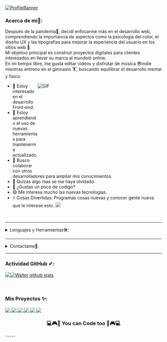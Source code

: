 [![ProfileBanner](https://mega.nz/file/kBNRgSJL#JpQlw9RGCFVb8QJ7cEf66d0YHG4edtDL6inWhP2KUNY)](https://solodeveloperalpha.github.io/walt-port-v2/build/)

### Acerca de mi🧑:
Después de la pandemia🦠, decidí enfocarme más en el desarrollo web, comprendiendo la importancia de aspectos como la psicología del color, el diseño UX y las tipografías para mejorar la experiencia del usuario en los sitios web 🚀.<br/>
Mi objetivo principal es construir proyectos digitales para clientes interesados en llevar su marca al mundo🌐 online.<br/>
En mi tiempo libre, me gusta editar videos y disfrutar de música 😎indie mientras entreno en el gimnasio 🏋️, buscando equilibrar el desarrollo mental y físico.

<img align="right" alt="GIF" src="https://static.wixstatic.com/media/669128_ec1c7a78e9694aec8a07c2e48b292ae1~mv2.gif" width="400" height="280" />

- 🔭 Estoy interesado en el desarrollo Front-end.
- 🌱 Estoy aprendiendo el uso de nuevas herramientas para mantenerme actualizado.
- 👯 Busco colaborar con otros desarrolladores para ampliar mis conocimientos.
- 🤔 Quizas algo mas se me haya olvidado.
- 🍵 ¿Gustas un poco de codigo?
- 😄 Me interesa mucho las nuevas tecnologias.
- ⚡ Cosas Divertidas: Programas cosas nuevas y conocer gente nueva que le interese esto.
![](https://visitor-badge.glitch.me/badge?page_id=Davekibh.Davekib)
<br/>

---

<details>
<summary>
Lenguajes y Herramientas🛠:
</summary>
  <br/>
<code><img height="20" src="https://raw.githubusercontent.com/github/explore/80688e429a7d4ef2fca1e82350fe8e3517d3494d/topics/html/html.png"></code>
<code><img height="20" src="https://raw.githubusercontent.com/github/explore/80688e429a7d4ef2fca1e82350fe8e3517d3494d/topics/css/css.png"></code>
<code><img height="20" src="https://raw.githubusercontent.com/github/explore/80688e429a7d4ef2fca1e82350fe8e3517d3494d/topics/javascript/javascript.png"></code>
<code><img height="20" src="https://raw.githubusercontent.com/github/explore/80688e429a7d4ef2fca1e82350fe8e3517d3494d/topics/react/react.png"></code> 
<code><img height="20" src="https://raw.githubusercontent.com/github/explore/80688e429a7d4ef2fca1e82350fe8e3517d3494d/topics/nodejs/nodejs.png"></code>
<code><img height="20" src="https://raw.githubusercontent.com/github/explore/80688e429a7d4ef2fca1e82350fe8e3517d3494d/topics/git/git.png"></code>
<code><img height="20" src="https://upload.wikimedia.org/wikipedia/commons/thumb/a/ae/Github-desktop-logo-symbol.svg/1024px-Github-desktop-logo-symbol.svg.png"></code>
<code><img height="20" src="https://raw.githubusercontent.com/github/explore/80688e429a7d4ef2fca1e82350fe8e3517d3494d/topics/mysql/mysql.png"></code>
<code><img height="20" src="https://raw.githubusercontent.com/github/explore/80688e429a7d4ef2fca1e82350fe8e3517d3494d/topics/firebase/firebase.png"></code>
<code><img height="20" src="https://upload.wikimedia.org/wikipedia/commons/thumb/b/b2/Bootstrap_logo.svg/1024px-Bootstrap_logo.svg.png"></code>
<code><img height="20" src="https://upload.wikimedia.org/wikipedia/en/d/d2/Sublime_Text_3_logo.png"></code>
<code><img height="20" src="https://banner2.cleanpng.com/20181122/krs/kisspng-java-programming-language-selenium-computer-softwa-july-2-16-halab-4-dev-5bf78387a7bb41.028192901542947719687.jpg"></code>
<code><img height="20" src="https://upload.wikimedia.org/wikipedia/commons/thumb/9/9a/Visual_Studio_Code_1.35_icon.svg/1024px-Visual_Studio_Code_1.35_icon.svg.png"></code>
</details>

---

<details>
<summary> Contactame🤝: </summary>  

<br/>

<a href="https://github.com/solodeveloperalpha">
  <img align="left" alt="Solodeveloperalpha" width="22px" src="https://upload.wikimedia.org/wikipedia/commons/thumb/a/ae/Github-desktop-logo-symbol.svg/1024px-Github-desktop-logo-symbol.svg.png" />
</a>

<a href="https://instagram.com/Dave_bhandari/](https://www.instagram.com/walter.astudillo.z)">
  <img align="left" alt="Walter Instagram" width="22px" src="https://upload.wikimedia.org/wikipedia/commons/thumb/a/a5/Instagram_icon.png/600px-Instagram_icon.png" />
</a>

<a href="https://twitter.com/waltcodex">
  <img align="left" alt="Walter Twitter" width="22px" src="https://cdn2.iconfinder.com/data/icons/metro-uinvert-dock/256/Twitter_NEW.png" />
</a>

<a href="https://www.linkedin.com/in/walter-astudillo-zevallos-961951264/">
  <img align="left" alt="Walter Linkdein" width="22px" src="https://cdn3.iconfinder.com/data/icons/inficons/512/linkedin.png" />
</a>

<br/>

</details>

---

### Actividad GitHub ✔:

<a href="https://github.com/SoloDeveloperAlpha">
  <img align="left" src="https://github-readme-stats.vercel.app/api/top-langs/?username=SoloDeveloperAlpha&theme=tokyonight" />
  </a>

<a href="https://github.com/SoloDeveloperAlpha">
 <img align="center" src="https://github-readme-stats.vercel.app/api?username=SoloDeveloperAlpha&show_icons=true&theme=tokyonight&line_height=27" alt="Walter github stats"/>
</a>

<br/>
<br/>
<br/>

### Mis Proyectos ✨:
  
<a href="https://github.com/SoloDeveloperAlpha/LocalWeather">
  <img align="center" src="https://github-readme-stats.vercel.app/api/pin/?username=SoloDeveloperAlpha&repo=LocalWeather&theme=tokyonight" />
</a>

<a href="https://github.com/SoloDeveloperAlpha/SpotiRew">
 <img align="center" src="https://github-readme-stats.vercel.app/api/pin/?username=SoloDeveloperAlpha&repo=SpotiRew&theme=tokyonight" />
</a>

<a href="https://github.com/SoloDeveloperAlpha/pokeDexter">
  <img align="center" src="https://github-readme-stats.vercel.app/api/pin/?username=SoloDeveloperAlpha&repo=pokeDexter&theme=tokyonight" />
</a>

<a href="https://github.com/SoloDeveloperAlpha/Simple-Calc">
 <img align="center" src="https://github-readme-stats.vercel.app/api/pin/?username=SoloDeveloperAlpha&repo=Simple-Calc&theme=tokyonight" />
</a>

<a href="https://github.com/SoloDeveloperAlpha/Edie-Homepage-master">
 <img align="center" src="https://github-readme-stats.vercel.app/api/pin/?username=SoloDeveloperAlpha&repo=Edie-Homepage-master&theme=tokyonight" />
</a>

<a href="https://solodeveloperalpha.github.io/Checkout-Page-mst/">
 <img align="center" src="https://github-readme-stats.vercel.app/api/pin/?username=SoloDeveloperAlpha&repo=Checkout-Page-mst&theme=tokyonight" />
</a>

<div align="center">
  

### 💻🎮🚀 You can Code too 🚀🎮💻

</div>
-----
